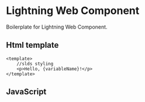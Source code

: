 # Lightning Web Component
Boilerplate for Lightning Web Component.


## Html template
```
<template>
    //slds styling
    <p>Hello, {variableName}!</p>
</template>
```

## JavaScript
```

```




